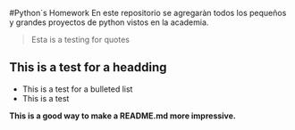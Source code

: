#Python`s Homework
En este repositorio se agregaràn todos los pequeños y grandes proyectos de python vistos en la academia.
>Esta is a testing for quotes
## This is a test for a headding
* This is a test for a bulleted list
* This is a test

**This is a good way to make a README.md more impressive.**